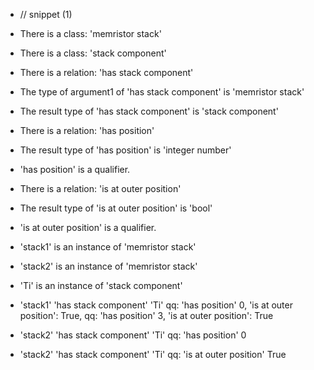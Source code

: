 - // snippet (1)
- There is a class: 'memristor stack'
- There is a class: 'stack component'

- There is a relation: 'has stack component'
- The type of argument1 of 'has stack component' is 'memristor stack'
- The result type of 'has stack component' is 'stack component'

- There is a relation: 'has position'
- The result type of 'has position' is 'integer number'
- 'has position' is a qualifier.

- There is a relation: 'is at outer position'
- The result type of 'is at outer position' is 'bool'
- 'is at outer position' is a qualifier.


- 'stack1' is an instance of 'memristor stack'
- 'stack2' is an instance of 'memristor stack'
- 'Ti' is an instance of 'stack component'
- 'stack1' 'has stack component' 'Ti' qq: 'has position' 0, 'is at outer position': True, qq: 'has position' 3,  'is at outer position': True
- 'stack2' 'has stack component' 'Ti' qq: 'has position' 0
- 'stack2' 'has stack component' 'Ti' qq: 'is at outer position' True